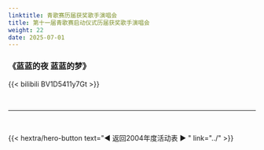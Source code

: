 ```yaml
---
linktitle: 青歌赛历届获奖歌手演唱会
title: 第十一届青歌赛启动仪式历届获奖歌手演唱会
weight: 22
date: 2025-07-01
---
```


### 《蓝蓝的夜 蓝蓝的梦》

{{< bilibili BV1D5411y7Gt >}}



<br>
<hr>
<br>


{{< hextra/hero-button text="◀ 返回2004年度活动表 ▶ " link="../" >}}
